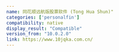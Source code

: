 ```yaml
---
name: 同花顺远航版股票软件 (Tong Hua Shun)"
categories: ['personalfin']
compatibility: native
display_result: "Compatible"
version_from: "10.0.2.0"
link: https://www.10jqka.com.cn/
---
```

